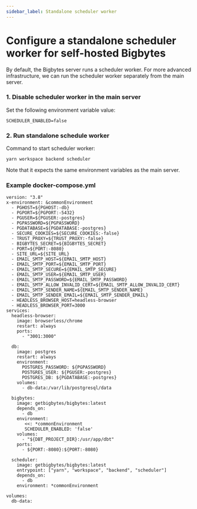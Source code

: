 ```yaml
---
sidebar_label: Standalone scheduler worker
---
```


# Configure a standalone scheduler worker for self-hosted Bigbytes

By default, the Bigbytes server runs a scheduler worker.
For more advanced infrastructure, we can run the scheduler worker separately from the main server.

### 1. Disable scheduler worker in the main server

Set the following environment variable value:

```
SCHEDULER_ENABLED=false
```

### 2. Run standalone schedule worker

Command to start scheduler worker:

```
yarn workspace backend scheduler
```

Note that it expects the same environment variables as the main server.

### Example docker-compose.yml

```
version: "3.8"
x-environment: &commonEnvironment
  - PGHOST=${PGHOST:-db}
  - PGPORT=${PGPORT:-5432}
  - PGUSER=${PGUSER:-postgres}
  - PGPASSWORD=${PGPASSWORD}
  - PGDATABASE=${PGDATABASE:-postgres}
  - SECURE_COOKIES=${SECURE_COOKIES:-false}
  - TRUST_PROXY=${TRUST_PROXY:-false}
  - BIGBYTES_SECRET=${BIGBYTES_SECRET}
  - PORT=${PORT:-8080}
  - SITE_URL=${SITE_URL}
  - EMAIL_SMTP_HOST=${EMAIL_SMTP_HOST}
  - EMAIL_SMTP_PORT=${EMAIL_SMTP_PORT}
  - EMAIL_SMTP_SECURE=${EMAIL_SMTP_SECURE}
  - EMAIL_SMTP_USER=${EMAIL_SMTP_USER}
  - EMAIL_SMTP_PASSWORD=${EMAIL_SMTP_PASSWORD}
  - EMAIL_SMTP_ALLOW_INVALID_CERT=${EMAIL_SMTP_ALLOW_INVALID_CERT}
  - EMAIL_SMTP_SENDER_NAME=${EMAIL_SMTP_SENDER_NAME}
  - EMAIL_SMTP_SENDER_EMAIL=${EMAIL_SMTP_SENDER_EMAIL}
  - HEADLESS_BROWSER_HOST=headless-browser
  - HEADLESS_BROWSER_PORT=3000
services:
  headless-browser:
    image: browserless/chrome
    restart: always
    ports:
      - "3001:3000"

  db:
    image: postgres
    restart: always
    environment:
      POSTGRES_PASSWORD: ${PGPASSWORD}
      POSTGRES_USER: ${PGUSER:-postgres}
      POSTGRES_DB: ${PGDATABASE:-postgres}
    volumes:
      - db-data:/var/lib/postgresql/data

  bigbytes:
    image: getbigbytes/bigbytes:latest
    depends_on:
      - db
    environment:
       <<: *commonEnvironment
       SCHEDULER_ENABLED: 'false'
    volumes:
      - "${DBT_PROJECT_DIR}:/usr/app/dbt"
    ports:
      - ${PORT:-8080}:${PORT:-8080}

  scheduler:
    image: getbigbytes/bigbytes:latest
    entrypoint: ["yarn", "workspace", "backend", "scheduler"]
    depends_on:
      - db
    environment: *commonEnvironment

volumes:
  db-data:
```
